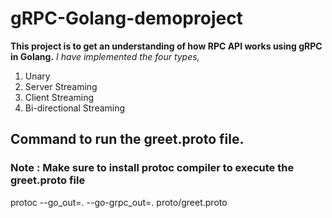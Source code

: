 # gRPC-Golang-demoproject

**This project is to get an understanding of how RPC API works using gRPC in Golang.**
_I have implemented the four types,_
1. Unary
2. Server Streaming
3. Client Streaming
4. Bi-directional Streaming


## Command to run the greet.proto file.
### Note : Make sure to install protoc compiler to execute the greet.proto file
protoc --go_out=. --go-grpc_out=. proto/greet.proto
